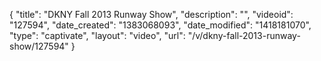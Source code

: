 {
    "title": "DKNY Fall 2013 Runway Show",
    "description": "",
    "videoid": "127594",
    "date_created": "1383068093",
    "date_modified": "1418181070",
    "type": "captivate",
    "layout": "video",
    "url": "\/v\/dkny-fall-2013-runway-show\/127594"
}